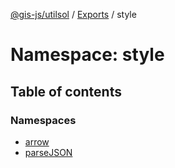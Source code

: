 [@gis-js/utilsol](../README.md) / [Exports](../modules.md) / style

# Namespace: style

## Table of contents

### Namespaces

- [arrow](style.arrow.md)
- [parseJSON](style.parseJSON.md)
